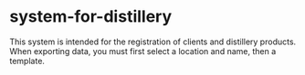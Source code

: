 # system-for-distillery

This system is intended for the registration of clients and distillery products. When exporting data, you must first select a location and name, then a template.

